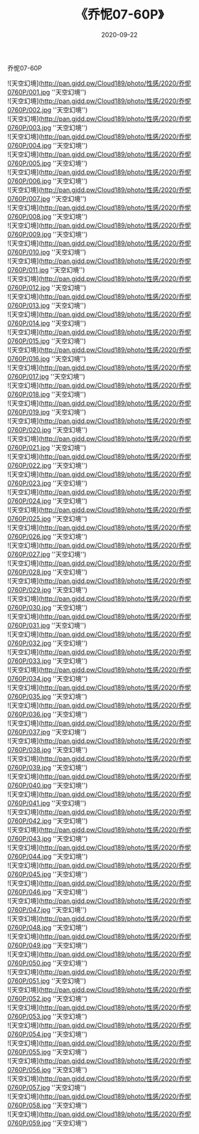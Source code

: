 ﻿---
layout: post
title:  《乔怩07-60P》
date:   2020-09-22
img: http://pan.gjdd.pw/Cloud189/photo/性感/2020/乔怩0760P/000.jpg
categories: [美女, 性感, 泳衣]
---

乔怩07-60P



![天空幻境](http://pan.gjdd.pw/Cloud189/photo/性感/2020/乔怩0760P/001.jpg ''天空幻境'') <br>
![天空幻境](http://pan.gjdd.pw/Cloud189/photo/性感/2020/乔怩0760P/002.jpg ''天空幻境'') <br>
![天空幻境](http://pan.gjdd.pw/Cloud189/photo/性感/2020/乔怩0760P/003.jpg ''天空幻境'') <br>
![天空幻境](http://pan.gjdd.pw/Cloud189/photo/性感/2020/乔怩0760P/004.jpg ''天空幻境'') <br>
![天空幻境](http://pan.gjdd.pw/Cloud189/photo/性感/2020/乔怩0760P/005.jpg ''天空幻境'') <br>
![天空幻境](http://pan.gjdd.pw/Cloud189/photo/性感/2020/乔怩0760P/006.jpg ''天空幻境'') <br>
![天空幻境](http://pan.gjdd.pw/Cloud189/photo/性感/2020/乔怩0760P/007.jpg ''天空幻境'') <br>
![天空幻境](http://pan.gjdd.pw/Cloud189/photo/性感/2020/乔怩0760P/008.jpg ''天空幻境'') <br>
![天空幻境](http://pan.gjdd.pw/Cloud189/photo/性感/2020/乔怩0760P/009.jpg ''天空幻境'') <br>
![天空幻境](http://pan.gjdd.pw/Cloud189/photo/性感/2020/乔怩0760P/010.jpg ''天空幻境'') <br>
![天空幻境](http://pan.gjdd.pw/Cloud189/photo/性感/2020/乔怩0760P/011.jpg ''天空幻境'') <br>
![天空幻境](http://pan.gjdd.pw/Cloud189/photo/性感/2020/乔怩0760P/012.jpg ''天空幻境'') <br>
![天空幻境](http://pan.gjdd.pw/Cloud189/photo/性感/2020/乔怩0760P/013.jpg ''天空幻境'') <br>
![天空幻境](http://pan.gjdd.pw/Cloud189/photo/性感/2020/乔怩0760P/014.jpg ''天空幻境'') <br>
![天空幻境](http://pan.gjdd.pw/Cloud189/photo/性感/2020/乔怩0760P/015.jpg ''天空幻境'') <br>
![天空幻境](http://pan.gjdd.pw/Cloud189/photo/性感/2020/乔怩0760P/016.jpg ''天空幻境'') <br>
![天空幻境](http://pan.gjdd.pw/Cloud189/photo/性感/2020/乔怩0760P/017.jpg ''天空幻境'') <br>
![天空幻境](http://pan.gjdd.pw/Cloud189/photo/性感/2020/乔怩0760P/018.jpg ''天空幻境'') <br>
![天空幻境](http://pan.gjdd.pw/Cloud189/photo/性感/2020/乔怩0760P/019.jpg ''天空幻境'') <br>
![天空幻境](http://pan.gjdd.pw/Cloud189/photo/性感/2020/乔怩0760P/020.jpg ''天空幻境'') <br>
![天空幻境](http://pan.gjdd.pw/Cloud189/photo/性感/2020/乔怩0760P/021.jpg ''天空幻境'') <br>
![天空幻境](http://pan.gjdd.pw/Cloud189/photo/性感/2020/乔怩0760P/022.jpg ''天空幻境'') <br>
![天空幻境](http://pan.gjdd.pw/Cloud189/photo/性感/2020/乔怩0760P/023.jpg ''天空幻境'') <br>
![天空幻境](http://pan.gjdd.pw/Cloud189/photo/性感/2020/乔怩0760P/024.jpg ''天空幻境'') <br>
![天空幻境](http://pan.gjdd.pw/Cloud189/photo/性感/2020/乔怩0760P/025.jpg ''天空幻境'') <br>
![天空幻境](http://pan.gjdd.pw/Cloud189/photo/性感/2020/乔怩0760P/026.jpg ''天空幻境'') <br>
![天空幻境](http://pan.gjdd.pw/Cloud189/photo/性感/2020/乔怩0760P/027.jpg ''天空幻境'') <br>
![天空幻境](http://pan.gjdd.pw/Cloud189/photo/性感/2020/乔怩0760P/028.jpg ''天空幻境'') <br>
![天空幻境](http://pan.gjdd.pw/Cloud189/photo/性感/2020/乔怩0760P/029.jpg ''天空幻境'') <br>
![天空幻境](http://pan.gjdd.pw/Cloud189/photo/性感/2020/乔怩0760P/030.jpg ''天空幻境'') <br>
![天空幻境](http://pan.gjdd.pw/Cloud189/photo/性感/2020/乔怩0760P/031.jpg ''天空幻境'') <br>
![天空幻境](http://pan.gjdd.pw/Cloud189/photo/性感/2020/乔怩0760P/032.jpg ''天空幻境'') <br>
![天空幻境](http://pan.gjdd.pw/Cloud189/photo/性感/2020/乔怩0760P/033.jpg ''天空幻境'') <br>
![天空幻境](http://pan.gjdd.pw/Cloud189/photo/性感/2020/乔怩0760P/034.jpg ''天空幻境'') <br>
![天空幻境](http://pan.gjdd.pw/Cloud189/photo/性感/2020/乔怩0760P/035.jpg ''天空幻境'') <br>
![天空幻境](http://pan.gjdd.pw/Cloud189/photo/性感/2020/乔怩0760P/036.jpg ''天空幻境'') <br>
![天空幻境](http://pan.gjdd.pw/Cloud189/photo/性感/2020/乔怩0760P/037.jpg ''天空幻境'') <br>
![天空幻境](http://pan.gjdd.pw/Cloud189/photo/性感/2020/乔怩0760P/038.jpg ''天空幻境'') <br>
![天空幻境](http://pan.gjdd.pw/Cloud189/photo/性感/2020/乔怩0760P/039.jpg ''天空幻境'') <br>
![天空幻境](http://pan.gjdd.pw/Cloud189/photo/性感/2020/乔怩0760P/040.jpg ''天空幻境'') <br>
![天空幻境](http://pan.gjdd.pw/Cloud189/photo/性感/2020/乔怩0760P/041.jpg ''天空幻境'') <br>
![天空幻境](http://pan.gjdd.pw/Cloud189/photo/性感/2020/乔怩0760P/042.jpg ''天空幻境'') <br>
![天空幻境](http://pan.gjdd.pw/Cloud189/photo/性感/2020/乔怩0760P/043.jpg ''天空幻境'') <br>
![天空幻境](http://pan.gjdd.pw/Cloud189/photo/性感/2020/乔怩0760P/044.jpg ''天空幻境'') <br>
![天空幻境](http://pan.gjdd.pw/Cloud189/photo/性感/2020/乔怩0760P/045.jpg ''天空幻境'') <br>
![天空幻境](http://pan.gjdd.pw/Cloud189/photo/性感/2020/乔怩0760P/046.jpg ''天空幻境'') <br>
![天空幻境](http://pan.gjdd.pw/Cloud189/photo/性感/2020/乔怩0760P/047.jpg ''天空幻境'') <br>
![天空幻境](http://pan.gjdd.pw/Cloud189/photo/性感/2020/乔怩0760P/048.jpg ''天空幻境'') <br>
![天空幻境](http://pan.gjdd.pw/Cloud189/photo/性感/2020/乔怩0760P/049.jpg ''天空幻境'') <br>
![天空幻境](http://pan.gjdd.pw/Cloud189/photo/性感/2020/乔怩0760P/050.jpg ''天空幻境'') <br>
![天空幻境](http://pan.gjdd.pw/Cloud189/photo/性感/2020/乔怩0760P/051.jpg ''天空幻境'') <br>
![天空幻境](http://pan.gjdd.pw/Cloud189/photo/性感/2020/乔怩0760P/052.jpg ''天空幻境'') <br>
![天空幻境](http://pan.gjdd.pw/Cloud189/photo/性感/2020/乔怩0760P/053.jpg ''天空幻境'') <br>
![天空幻境](http://pan.gjdd.pw/Cloud189/photo/性感/2020/乔怩0760P/054.jpg ''天空幻境'') <br>
![天空幻境](http://pan.gjdd.pw/Cloud189/photo/性感/2020/乔怩0760P/055.jpg ''天空幻境'') <br>
![天空幻境](http://pan.gjdd.pw/Cloud189/photo/性感/2020/乔怩0760P/056.jpg ''天空幻境'') <br>
![天空幻境](http://pan.gjdd.pw/Cloud189/photo/性感/2020/乔怩0760P/057.jpg ''天空幻境'') <br>
![天空幻境](http://pan.gjdd.pw/Cloud189/photo/性感/2020/乔怩0760P/058.jpg ''天空幻境'') <br>
![天空幻境](http://pan.gjdd.pw/Cloud189/photo/性感/2020/乔怩0760P/059.jpg ''天空幻境'') <br>
